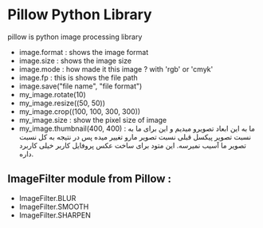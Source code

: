 # Pillow Python Library

pillow is python image processing library

- image.format : shows the image format
- image.size : shows the image size
- image.mode : how made it this image ? with 'rgb' or 'cmyk'
- image.fp : this is shows the file path
- image.save("file name", "file format")
- my_image.rotate(10)
- my_image.resize((50, 50))
- my_image.crop((100, 100, 300, 300))
- my_image.size : show the pixel size of image
- my_image.thumbnail(400, 400) : ما به این ابعاد تصویرو میدیم و این برای ما به نسبت تصویر پیکسل قبلی نسبت تصویر مارو تغییر میده پس در نتیجه به کل نسبت تصویر ما آسیب نمیرسه. این متود برای ساخت عکس پروفایل کاربر خیلی کاربرد داره.

## ImageFilter module from Pillow : 
- ImageFilter.BLUR
- ImageFilter.SMOOTH
- ImageFilter.SHARPEN